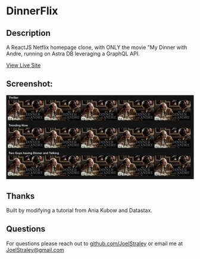 # DinnerFlix

## Description

A ReactJS Netflix homepage clone, with ONLY the movie "My Dinner with Andre, running on Astra DB leveraging a GraphQL API. 

[View Live Site](https://dinnerflix.netlify.app/)

## Screenshot: 
![alt text](https://github.com/Joelstraley/DinnerFlix/blob/main/public/dinnerflix-app.png?raw=true)

## <a name="Thanks">Thanks</a>
Built by modifying a tutorial from Ania Kubow and Datastax.

## <a name="Questions">Questions</a>
For questions please reach out to [github.com/JoelStraley](github.com/JoelStraley) 
or email me at [JoelStraley@gmail.com](mailto:JoelStraley@gmail.com)
